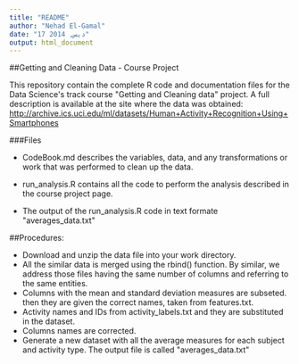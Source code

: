 ```yaml
---
title: "README"
author: "Nehad El-Gamal"
date: "17 ديس, 2014"
output: html_document
---
```


##Getting and Cleaning Data - Course Project

This repository contain the complete R code and documentation files for the Data Science's track course "Getting and Cleaning data" project.
A full description is available at the site where the data was obtained:
 http://archive.ics.uci.edu/ml/datasets/Human+Activity+Recognition+Using+Smartphones

###Files
* CodeBook.md describes the variables, data, and any transformations or work that was performed to clean up the data.

* run_analysis.R contains all the code to perform the analysis described in the course project page.

* The output of the run_analysis.R code in text formate "averages_data.txt"

##Procedures:

* Download and unzip the data file into your work directory.
* All the similar data is merged using the rbind() function. By similar, we address those files having the same number of columns and referring to the same entities.
* Columns with the mean and standard deviation measures are subseted. then they are given the correct names, taken from features.txt.
* Activity names and IDs from activity_labels.txt and they are substituted in the dataset.
* Columns names are corrected.
* Generate a new dataset with all the average measures for each subject and activity type. The output file is called "averages_data.txt"
